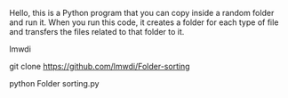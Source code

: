 Hello, this is a Python program that you can copy inside a random folder and run it.
When you run this code, it creates a folder for each type of file and transfers the files related to that folder to it.

lmwdi

git clone https://github.com/lmwdi/Folder-sorting

  python Folder sorting.py
